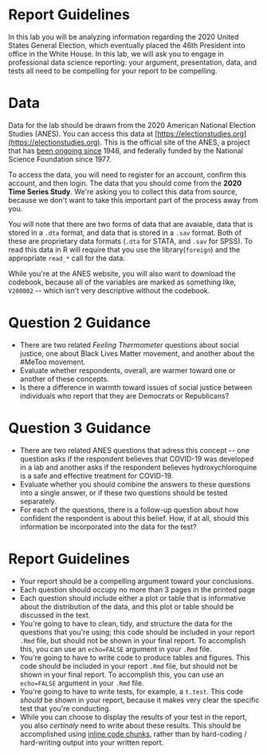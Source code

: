 # Report Guidelines 

In this lab you will be analyzing information regarding the 2020 United States General Election, which eventually placed the 46th President into office in the White House. In this lab, we will ask you to engage in professional data science reporting: your argument, presentation, data, and tests all need to be compelling for your report to be compelling. 

# Data 

Data for the lab should be drawn from the 2020 American National Election Studies (ANES). You can access this data at [https://electionstudies.org](https://electionstudies.org). This is the official site of the ANES, a project that has [been ongoing since](https://en.wikipedia.org/wiki/American_National_Election_Studies) 1948, and federally funded by the National Science Foundation since 1977. 

To access the data, you will need to register for an account, confirm this account, and then login. The data that you should come from the **2020 Time Series Study**. We're asking you to collect this data from source, because we don't want to take this important part of the process away from you. 

You will note that there are two forms of data that are avaiable, data that is stored in a `.dta` format, and data that is stored in a `.sav` format. Both of these are proprietary data formats (`.dta` for STATA, and `.sav` for SPSS). To read this data in R will require that you use the library(`foreign`) and the appropriate `read_*` call for the data. 

While you're at the ANES website, you will also want to download the codebook, because all of the variables are marked as something like, `V200002` -- which isn't very descriptive without the codebook. 

# Question 2 Guidance 

- There are two related *Feeling Thermometer* questions about social justice, one about Black Lives Matter movement, and another about the #MeToo movement. 
- Evaluate whether respondents, overall, are warmer toward one or another of these concepts. 
- Is there a difference in warmth toward issues of social justice between individuals who report that they are Democrats or Republicans? 

# Question 3 Guidance 

- There are two related ANES questions that adress this concept -- one question asks if the respondent believes that COVID-19 was developed in a lab and another asks if the respondent believes hydroxychloroquine is a safe and effective treatment for COVID-19. 
- Evaluate whether you should combine the answers to these questions into a single answer, or if these two questions should be tested separately. 
- For each of the questions, there is a follow-up question about how confident the respondent is about this belief. How, if at all, should this information be incorporated into the data for the test? 

# Report Guidelines 

- Your report should be a compelling argument toward your conclusions. 
- Each question should occupy no more than 3 pages in the printed page
- Each question should include either a plot or table that is informative about the distribution of the data, and this plot or table should be discussed in the text. 
- You're going to have to clean, tidy, and structure the data for the questions that you're using; this code should be included in your report `.Rmd` file, but should not be shown in your final report. To accomplish this, you can use an `echo=FALSE` argument in your `.Rmd` file. 
- You're going to have to write code to produce tables and figures. This code should be included in your report `.Rmd` file, but should not be shown in your final report. To accomplish this, you can use an `echo=FALSE` argument in your `.Rmd` file. 
- You're going to have to write tests, for example, a `t.test`. This code *should* be shown in your report, because it makes very clear the specific test that you're conducting. 
- While you can choose to display the results of your test in the report, you also *certinaly* need to write about these results. This should be accomplished using [inline code chunks](https://bookdown.org/yihui/rmarkdown-cookbook/r-code.html), rather than by hard-coding / hard-writing output into your written report. 
